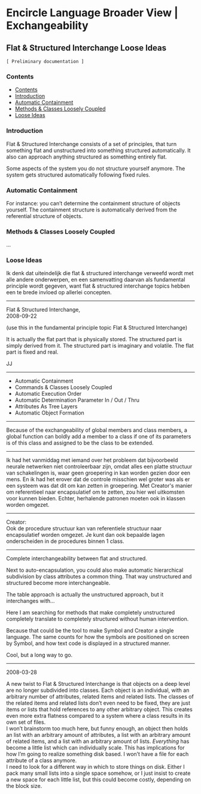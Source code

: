 ﻿Encircle Language Broader View | Exchangeability
================================================

Flat & Structured Interchange Loose Ideas
-----------------------------------------

`[ Preliminary documentation ]`

### Contents

- [Contents](#contents)
- [Introduction](#introduction)
- [Automatic Containment](#automatic-containment)
- [Methods & Classes Loosely Coupled](#methods--classes-loosely-coupled)
- [Loose Ideas](#loose-ideas)

### Introduction

Flat & Structured Interchange consists of a set of principles, that turn something flat and unstructured into something structured automatically. It also can approach anything structured as something entirely flat.

Some aspects of the system you do not structure yourself anymore. The system gets structured automatically following fixed rules. 

### Automatic Containment

For instance: you can’t determine the containment structure of objects yourself. The containment structure is automatically derived from the referential structure of objects.

### Methods & Classes Loosely Coupled

...

### Loose Ideas

Ik denk dat uiteindelijk die flat & structured interchange verweefd wordt met alle andere onderwerpen, en een samenvatting daarvan als fundamental principle wordt gegeven, want flat & structured interchange topics hebben een te brede invloed op allerlei concepten.

-----

Flat & Structured Interchange,  
2008-09-22

(use this in the fundamental principle topic Flat & Structured Interchange)

It is actually the flat part that is physically stored. The structured part is simply derived from it. The structured part is imaginary and volatile. The flat part is fixed and real.

JJ

-----

- Automatic Containment
- Commands & Classes Loosely Coupled
- Automatic Execution Order
- Automatic Determination Parameter In / Out / Thru
- Attributes As Tree Layers
- Automatic Object Formation

-----

Because of the exchangeability of global members and class members, a global function can boldly add a member to a class if one of its parameters is of this class and assigned to be the class to be extended.

-----

Ik had het vanmiddag met iemand over het probleem dat bijvoorbeeld neurale netwerken niet controleerbaar zijn, omdat alles een platte structuur van schakelingen is, waar geen groepering in kan worden gezien door een mens. En ik had het erover dat de controle misschien wel groter was als er een systeem was dat dit om kan zetten in groepering. Met Creator's manier om referentieel naar encapsulatief om te zetten, zou hier wel uitkomsten voor kunnen bieden. Echter, herhalende patronen moeten ook in klassen worden omgezet.

-----

Creator:  
Ook de procedure structuur kan van referentiele structuur naar encapsulatief worden omgezet. Je kunt dan ook bepaalde lagen onderscheiden in de procedures binnen 1 class.

-----

Complete interchangeability between flat and structured.

Next to auto-encapsulation, you could also make automatic hierarchical subdivision by class attributes a common thing. That way unstructured and structured become more interchangeable.

The table approach is actually the unstructured approach, but it interchanges with...

Here I am searching for methods that make completely unstructured completely translate to completely structured without human intervention.

Because that could be the tool to make Symbol and Creator a single language. The same counts for how the symbols are positioned on screen by Symbol, and how text code is displayed in a structured manner.

Cool, but a long way to go.

-----

2008-03-28

A new twist to Flat & Structured Interchange is that objects on a deep level are no longer subdivided into classes. Each object is an individual, with an arbitrary number of attributes, related items and related lists. The classes of the related items and related lists don’t even need to be fixed, they are just items or lists that hold references to any other arbitrary object. This creates even more extra flatness compared to a system where a class results in its own set of files.  
I won’t brainstorm too much here, but funny enough, an object then holds an list with an arbitrary amount of attributes, a list with an arbitrary amount of related items, and a list with an arbitrary amount of lists. *Everything* has become a little list which can individually scale. This has implications for how I’m going to realize something disk based. I won’t have a file for each attribute of a class anymore.  
I need to look for a different way in which to store things on disk. Either I pack many small lists into a single space somehow, or I just insist to create a new space for each little list, but this could become costly, depending on the block size.